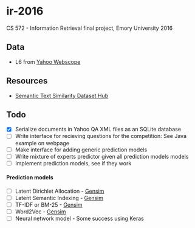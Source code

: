 # ir-2016
CS 572 - Information Retrieval final project, Emory University 2016

## Data
- L6 from [Yahoo Webscope](http://webscope.sandbox.yahoo.com/)

## Resources
- [Semantic Text Similarity Dataset Hub](https://github.com/brmson/dataset-sts)

## Todo
- [x] Serialize documents in Yahoo QA XML files as an SQLite database
- [ ] Write interface for recieving questions for the competition: See Java example on webpage
- [ ] Make interface for adding generic prediction models
- [ ] Write mixture of experts predictor given all prediction models models
- [ ] Implement prediction models, see if they work

#### Prediction models
- [ ] Latent Dirichlet Allocation - [Gensim](https://radimrehurek.com/gensim/models/ldamodel.html)
- [ ] Latent Semantic Indexing - [Gensim](https://radimrehurek.com/gensim/models/lsimodel.html)
- [ ] TF-IDF or BM-25 - [Gensim](https://radimrehurek.com/gensim/models/tfidfmodel.html)
- [ ] Word2Vec - [Gensim](https://radimrehurek.com/gensim/models/word2vec.html)
- [ ] Neural network model - Some success using Keras
